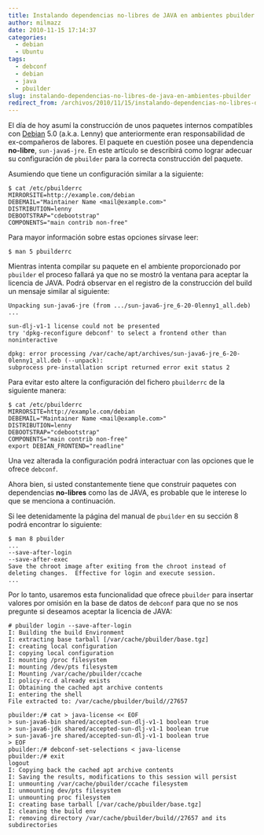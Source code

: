 ```yaml
---
title: Instalando dependencias no-libres de JAVA en ambientes pbuilder
author: milmazz
date: 2010-11-15 17:14:37
categories:
  - debian
  - Ubuntu
tags:
  - debconf
  - debian
  - java
  - pbuilder
slug: instalando-dependencias-no-libres-de-java-en-ambientes-pbuilder
redirect_from: /archivos/2010/11/15/instalando-dependencias-no-libres-de-java-en-ambientes-pbuilder/
---
```


El día de hoy asumí la construcción de unos paquetes internos compatibles con
[Debian][] 5.0 (a.k.a. Lenny) que anteriormente eran responsabilidad de
ex-compañeros de labores. El paquete en cuestión posee una dependencia
**no-libre**, `sun-java6-jre`. En este artículo se describirá como lograr
adecuar su configuración de `pbuilder` para la correcta construcción del
paquete.

Asumiendo que tiene un configuración similar a la siguiente:

	$ cat /etc/pbuilderrc
	MIRRORSITE=http://example.com/debian
	DEBEMAIL="Maintainer Name <mail@example.com>"
	DISTRIBUTION=lenny
	DEBOOTSTRAP="cdebootstrap"
	COMPONENTS="main contrib non-free"

Para mayor información sobre estas opciones sírvase leer:

	$ man 5 pbuilderrc

Mientras intenta compilar su paquete en el ambiente proporcionado por `pbuilder`
el proceso fallará ya que no se mostró la ventana para aceptar la licencia de
JAVA. Podrá observar en el registro de la construcción del build un mensaje
similar al siguiente:

	Unpacking sun-java6-jre (from .../sun-java6-jre_6-20-0lenny1_all.deb) ...

	sun-dlj-v1-1 license could not be presented
	try 'dpkg-reconfigure debconf' to select a frontend other than noninteractive

	dpkg: error processing /var/cache/apt/archives/sun-java6-jre_6-20-0lenny1_all.deb (--unpack):
	subprocess pre-installation script returned error exit status 2

Para evitar esto altere la configuración del fichero `pbuilderrc` de la
siguiente manera:

	$ cat /etc/pbuilderrc
	MIRRORSITE=http://example.com/debian
	DEBEMAIL="Maintainer Name <mail@example.com>"
	DISTRIBUTION=lenny
	DEBOOTSTRAP="cdebootstrap"
	COMPONENTS="main contrib non-free"
	export DEBIAN_FRONTEND="readline"

Una vez alterada la configuración podrá interactuar con las opciones que le
ofrece `debconf`.

Ahora bien, si usted constantemente tiene que construir paquetes con
dependencias **no-libres** como las de JAVA, es probable que le interese lo que
se menciona a continuación.

Si lee detenidamente la página del manual de `pbuilder` en su sección 8 podrá
encontrar lo siguiente:

	$ man 8 pbuilder
	...
	--save-after-login
	--save-after-exec
	Save the chroot image after exiting from the chroot instead of deleting changes.  Effective for login and execute session.
	...

Por lo tanto, usaremos esta funcionalidad que ofrece `pbuilder` para insertar
valores por omisión en la base de datos de `debconf` para que no se nos pregunte
si deseamos aceptar la licencia de JAVA:

	# pbuilder login --save-after-login
	I: Building the build Environment
	I: extracting base tarball [/var/cache/pbuilder/base.tgz]
	I: creating local configuration
	I: copying local configuration
	I: mounting /proc filesystem
	I: mounting /dev/pts filesystem
	I: Mounting /var/cache/pbuilder/ccache
	I: policy-rc.d already exists
	I: Obtaining the cached apt archive contents
	I: entering the shell
	File extracted to: /var/cache/pbuilder/build//27657

	pbuilder:/# cat > java-license << EOF
	> sun-java6-bin shared/accepted-sun-dlj-v1-1 boolean true
	> sun-java6-jdk shared/accepted-sun-dlj-v1-1 boolean true
	> sun-java6-jre shared/accepted-sun-dlj-v1-1 boolean true
	> EOF
	pbuilder:/# debconf-set-selections < java-license
	pbuilder:/# exit
	logout
	I: Copying back the cached apt archive contents
	I: Saving the results, modifications to this session will persist
	I: unmounting /var/cache/pbuilder/ccache filesystem
	I: unmounting dev/pts filesystem
	I: unmounting proc filesystem
	I: creating base tarball [/var/cache/pbuilder/base.tgz]
	I: cleaning the build env
	I: removing directory /var/cache/pbuilder/build//27657 and its subdirectories

[Debian]: http://www.debian.org
